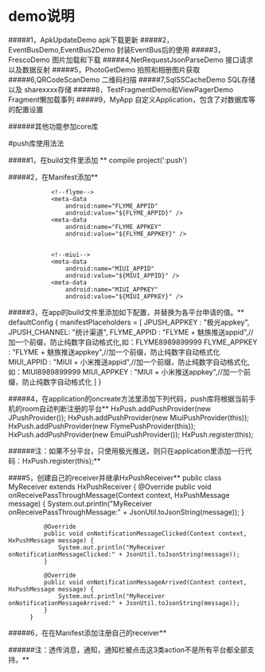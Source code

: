 # demo说明
  #####1，ApkUpdateDemo
      apk下载更新
  #####2，EventBusDemo,EventBus2Demo 
      封装EventBus后的使用
  #####3，FrescoDemo
      图片加载和下载
  #####4,NetRequestJsonParseDemo
      接口请求以及数据反射
  #####5，PhotoGetDemo
       拍照和相册图片获取
  #####6,QRCodeScanDemo
       二维码扫描
  #####7,SqlSSCacheDemo
       SQL存储 以及 sharexxxx存储
  #####8，TestFragmentDemo和ViewPagerDemo
       Fragment懒加载事列
  #####9，MyApp
       自定义Application，包含了对数据库等的配置设置
       
  ######其他功能参加core库
         
  #push库使用法法
        
  #####1，在build文件里添加 **
            compile project(':push')
            
  #####2，在Manifest添加**
                <!--JPUSH-->
                <meta-data
                    android:name="JPUSH_CHANNEL"
                    android:value="${JPUSH_CHANNEL}" />
                <meta-data
                    android:name="JPUSH_APPKEY"
                    android:value="${JPUSH_APPKEY}" /> <!--  </>值来自开发者平台取得的AppKey-->
        
                <!--flyme-->
                <meta-data
                    android:name="FLYME_APPID"
                    android:value="${FLYME_APPID}" />
                <meta-data
                    android:name="FLYME_APPKEY"
                    android:value="${FLYME_APPKEY}" />
        
        
                <!--miui-->
                <meta-data
                    android:name="MIUI_APPID"
                    android:value="${MIUI_APPID}" />
                <meta-data
                    android:name="MIUI_APPKEY"
                    android:value="${MIUI_APPKEY}" />
         
                    
                    
   #####3，在app的build文件里添加如下配置，并替换为各平台申请的值。**
         defaultConfig {
                manifestPlaceholders = [
                      JPUSH_APPKEY : "极光appkey",
                      JPUSH_CHANNEL: "统计渠道",
                      FLYME_APPID  : "FLYME + 魅族推送appid",//加一个前缀，防止纯数字自动格式化,如：FLYME8989899999
                      FLYME_APPKEY : "FLYME + 魅族推送appkey",//加一个前缀，防止纯数字自动格式化
                      MIUI_APPID   : "MIUI + 小米推送appid",//加一个前缀，防止纯数字自动格式化,如：MIUI8989899999
                      MIUI_APPKEY  : "MIUI + 小米推送appkey",//加一个前缀，防止纯数字自动格式化
                 ]
         }
         
         
   #####4，在application的oncreate方法里添加下列代码，push库将根据当前手机的room自动判断注册的平台**
                HxPush.addPushProvider(new JPushProvider());
                HxPush.addPushProvider(new MiuiPushProvider(this));
                HxPush.addPushProvider(new FlymePushProvider(this));
                HxPush.addPushProvider(new EmuiPushProvider());
                HxPush.register(this);
                
   ######注：如果不分平台，只使用极光推送，则只在application里添加一行代码：HxPush.register(this);**
                
   ####5，创建自己的receiver并继承HxPushReceiver**
          public class MyReceiver extends HxPushReceiver {
              @Override
              public void onReceivePassThroughMessage(Context context, HxPushMessage message) {
                  System.out.println("MyReceiver onReceivePassThroughMessage:" + JsonUtil.toJsonString(message));
              }
          
              @Override
              public void onNotificationMessageClicked(Context context, HxPushMessage message) {
                  System.out.println("MyReceiver onNotificationMessageClicked:" + JsonUtil.toJsonString(message));
              }
          
              @Override
              public void onNotificationMessageArrived(Context context, HxPushMessage message) {
                  System.out.println("MyReceiver onNotificationMessageArrived:" + JsonUtil.toJsonString(message));
              }
          }
          
   #####6，在在Manifest添加注册自己的receiver**
                  <receiver
                      android:name=".MyReceiver"
                      android:exported="true">
                      <intent-filter>
                          <action android:name="com.chinaredstar.RECEIVE_THROUGH_MESSAGE" />
                      </intent-filter>
                      <intent-filter>
                          <action android:name="com.chinaredstar.NOTIFICATION_ARRIVED" />
                      </intent-filter>
                      <intent-filter>
                          <action android:name="com.chinaredstar.NOTIFICATION_CLICKED" />
                      </intent-filter>
                  </receiver>
                  
                  
   ######注：透传消息，通知，通知栏被点击这3类action不是所有平台都全部支持。**       